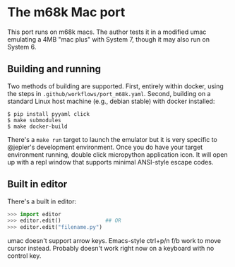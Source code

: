 # The m68k Mac port

This port runs on m68k macs. The author tests it in a modified umac emulating a
4MB "mac plus" with System 7, though it may also run on System 6.

## Building and running

Two methods of building are supported. First, entirely within docker, using the steps in
`.github/workflows/port_m68k.yaml`. Second, building on a standard Linux host machine
(e.g., debian stable) with docker installed:

    $ pip install pyyaml click
    $ make submodules
    $ make docker-build

There's a `make run` target to launch the emulator but it is very specific to
@jepler's development environment. Once you do have your target environment running,
double click micropython application icon. It will open up with a repl window
that supports minimal ANSI-style escape codes.

## Built in editor

There's a built in editor:
```py
>>> import editor
>>> editor.edit()              ## OR
>>> editor.edit("filename.py")
```
umac doesn't support arrow keys. Emacs-style ctrl+p/n f/b work to move cursor instead.
Probably doesn't work right now on a keyboard with no control key.
